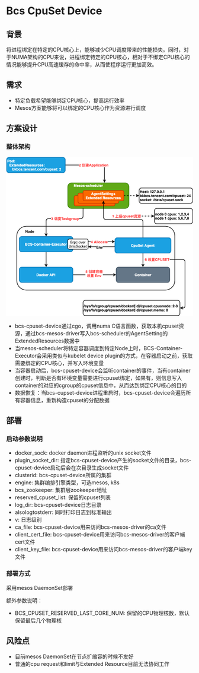 # Bcs CpuSet Device

## 背景

将进程绑定在特定的CPU核心上，能够减少CPU调度带来的性能损失。同时，对于NUMA架构的CPU来说，进程绑定特定的CPU核心，相对于不绑定CPU核心的情况能够提升CPU高速缓存的命中率，从而使程序运行更加高效。

## 需求

* 特定负载希望能够绑定CPU核心，提高运行效率
* Mesos方案能够将可以绑定的CPU核心作为资源进行调度

## 方案设计

### 整体架构

![bcs-cpuset-device整体架构](./imgs/bcs-cpuset-device-architecture.png)

* bcs-cpuset-device通过cgo，调用numa C语言函数，获取本机cpuset资源，通过bcs-mesos-driver写入bcs-scheduler的AgentSetting的ExtendedResources数据中
* 当mesos-scheduler将特定容器调度到特定Node上时，BCS-Container-Executor会采用类似与kubelet device plugin的方式，在容器启动之前，获取需要绑定的CPU核心，并写入环境变量
* 当容器启动后，bcs-cpuset-device会监听container的事件，当有container创建时，判断是否有环境变量需要进行cpuset绑定，如果有，则信息写入container的对应的cgroup的cpuset信息中，从而达到绑定CPU核心的目的
* 数据恢复：当bcs-cupset-device进程重启时，bcs-cpuset-device会遍历所有容器信息，重新构造cpuset的分配数据

## 部署

### 启动参数说明

* docker_sock: docker daemon进程监听的unix socket文件
* plugin_socket_dir: 指定bcs-cpuset-device产生的socket文件的目录，bcs-cpuset-device启动后会在次目录生成socket文件
* clusterid: bcs-cpuset-device所属的集群
* engine: 集群编排引擎类型，可选mesos, k8s
* bcs_zookeeper: 集群层zookeeper地址
* reserved_cpuset_list: 保留的cpuset列表
* log_dir: bcs-cpuset-device日志目录
* alsologtostderr: 同时打印日志到标准输出
* v: 日志级别
* ca_file: bcs-cpuset-device用来访问bcs-mesos-driver的ca文件
* client_cert_file: bcs-cpuset-device用来访问bcs-mesos-driver的客户端cert文件
* client_key_file: bcs-cpuset-device用来访问bcs-mesos-driver的客户端key文件

### 部署方式

采用mesos DaemonSet部署

额外参数说明：

* BCS_CPUSET_RESERVED_LAST_CORE_NUM: 保留的CPU物理核数，默认保留最后几个物理核

## 风险点

* 目前mesos DaemonSet在节点扩缩容的时候不友好
* 普通的cpu request和limit与Extended Resource目前无法协同工作

